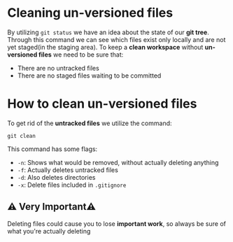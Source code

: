 # Cleaning un-versioned files

By utilizing `git status` we have an idea about the state of our **git tree**. Through this command we can see which files exist only locally and are not yet staged(in the staging area). To keep a **clean workspace** without **un-versioned files** we need to be sure that:

- There are no untracked files
- There are no staged files waiting to be committed

# How to clean un-versioned files

To get rid of the **untracked files** we utilize the command:

```shell
git clean
```

This command has some flags:

- `-n`: Shows what would be removed, without actually deleting anything
- `-f`: Actually deletes untracked files
- `-d`: Also deletes directories
- `-x`: Delete files included in `.gitignore`
 

## ⚠️ Very Important⚠️

Deleting files could cause you to lose **important work**, so always be sure of what you're actually deleting
